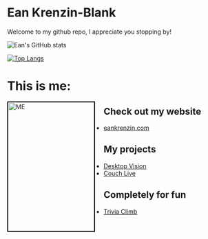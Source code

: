 # Ean Krenzin-Blank

Welcome to my github repo, I appreciate you stopping by!


![Ean's GitHub stats](https://github-readme-stats.vercel.app/api?username=ekrenzin&count_private=true&theme=dark)

[![Top Langs](https://github-readme-stats.vercel.app/api/top-langs/?username=anuraghazra&size_weight=0.5&count_weight=0.5&theme=dark)](https://github.com/anuraghazra/github-readme-stats)

# This is me:
<img src="https://eankrenzin.com/_app/immutable/assets/me-a697f997.jpeg" alt="ME" style="width: 200px; height: 300px; border: 2px solid black; float: left; margin-right: 20px; object-fit: cover;">

## Check out my website
- [eankrenzin.com](https://eankrenzin.com)

## My projects
- [Desktop Vision](https://desktop.vision)
- [Couch Live](https://couch.live)

## Completely for fun
- [Trivia Climb](https://www.triviaclimb.com/trivia)


<!--
**ekrenzin/ekrenzin** is a ✨ _special_ ✨ repository because its `README.md` (this file) appears on your GitHub profile.

Here are some ideas to get you started:

- 🔭 I’m currently working on ...
- 🌱 I’m currently learning ...
- 👯 I’m looking to collaborate on ...
- 🤔 I’m looking for help with ...
- 💬 Ask me about ...
- 📫 How to reach me: ...
- 😄 Pronouns: ...
- ⚡ Fun fact: ...
-->
